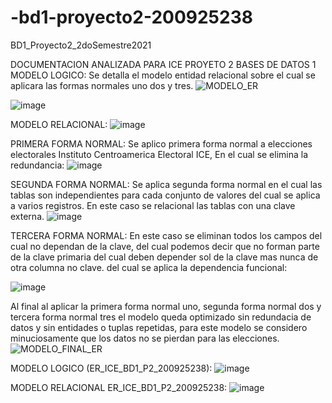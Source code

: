 # -bd1-proyecto2-200925238
BD1_Proyecto2_2doSemestre2021

DOCUMENTACION ANALIZADA PARA ICE PROYETO 2 BASES DE DATOS 1
MODELO LOGICO: Se detalla el modelo entidad relacional sobre el cual se aplicara las formas normales uno dos y tres.
![MODELO_ER](https://user-images.githubusercontent.com/15185688/139573785-7ea05979-72ff-46d3-adde-2d73a4cc5612.jpg)

![image](https://user-images.githubusercontent.com/15185688/139573624-1b2a3e61-82c1-4350-a4cc-7f262b634e06.png)

MODELO RELACIONAL:
![image](https://user-images.githubusercontent.com/15185688/139573825-87738020-8f23-472e-a6e3-53639ea8d7e7.png)

PRIMERA FORMA NORMAL:
Se aplico primera forma normal a elecciones electorales Instituto Centroamerica Electoral  ICE, En el cual se elimina la redundancia:
![image](https://user-images.githubusercontent.com/15185688/139573447-f49c8c5c-69f6-4fcd-8afa-e9e18eb9546c.png)


SEGUNDA FORMA NORMAL:
Se aplica segunda forma normal en el cual las tablas son independientes para cada conjunto de valores del cual se aplica a varios registros. En este caso se relacional las tablas con una clave externa.
![image](https://user-images.githubusercontent.com/15185688/139573396-c1eb88e8-af7a-4b71-b997-6538ab8dd03a.png)

TERCERA FORMA NORMAL:
En este caso se eliminan todos los campos del cual no dependan de la clave, del cual podemos decir que no forman parte de la clave primaria del cual deben depender sol de la clave mas nunca de otra columna no clave. del cual se aplica la dependencia funcional:

![image](https://user-images.githubusercontent.com/15185688/139573592-2c88a128-0ea6-47ad-bed0-0f6397c4c542.png)




Al final al aplicar la primera forma normal uno, segunda forma normal dos y tercera forma normal tres el modelo queda optimizado sin redundacia de datos y sin entidades o tuplas repetidas, para este modelo se considero minuciosamente que los datos no se pierdan para las elecciones.
![MODELO_FINAL_ER](https://user-images.githubusercontent.com/15185688/139617910-015e3a38-9d1c-40a7-bbb5-8536b53ca19b.png)

MODELO LOGICO (ER_ICE_BD1_P2_200925238):
![image](https://user-images.githubusercontent.com/15185688/139627346-ff0cab2c-117c-47cd-84f9-daae7e799a66.png)


MODELO RELACIONAL ER_ICE_BD1_P2_200925238:
![image](https://user-images.githubusercontent.com/15185688/139627392-f85a1af2-1f43-47a2-b7bb-1d65c48bd674.png)
